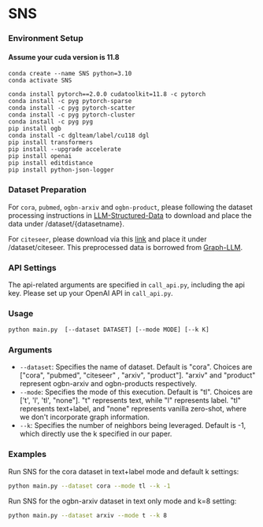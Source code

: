# SNS



### Environment Setup
#### Assume your cuda version is 11.8
```
conda create --name SNS python=3.10
conda activate SNS

conda install pytorch==2.0.0 cudatoolkit=11.8 -c pytorch
conda install -c pyg pytorch-sparse
conda install -c pyg pytorch-scatter
conda install -c pyg pytorch-cluster
conda install -c pyg pyg
pip install ogb
conda install -c dglteam/label/cu118 dgl
pip install transformers
pip install --upgrade accelerate
pip install openai
pip install editdistance
pip install python-json-logger
```

### Dataset Preparation
For `cora`, `pubmed`, `ogbn-arxiv` and `ogbn-product`, please following the dataset processing instructions in [LLM-Structured-Data](https://github.com/TRAIS-Lab/LLM-Structured-Data) to download and place the data under /dataset/{datasetname}.

For `citeseer`, please download via this [link](https://drive.google.com/file/d/16RanD_SHiKtdKP_u1G8ilblUhA9Zkn9J/view?usp=share_link) and place it under /dataset/citeseer. This preprocessed data is borrowed from [Graph-LLM](https://github.com/CurryTang/Graph-LLM).

### API Settings
The api-related arguments are specified in `call_api.py`, including the api key. Please set up your OpenAI API in `call_api.py`.

### Usage

```sh
python main.py  [--dataset DATASET] [--mode MODE] [--k K]
```

### Arguments

- `--dataset`: Specifies the name of dataset. Default is "cora". Choices are ["cora", "pubmed", "citeseer" , "arxiv", "product"]. "arxiv" and "product" represent ogbn-arxiv and ogbn-products respectively.
- `--mode`: Specifies the mode of this execution. Default is "tl". Choices are ['t', 'l', 'tl', "none"]. "t" represents text, while "l" represents label. "tl" represents text+label, and "none" represents vanilla zero-shot, where we don't incorporate graph information.
- `--k`: Specifies the number of neighbors being leveraged. Default is -1, which directly use the k specified in our paper.

### Examples

Run SNS for the cora dataset in text+label mode and default k settings:

```sh
python main.py --dataset cora --mode tl --k -1 
```

Run SNS for the ogbn-arxiv dataset in text only mode and k=8 setting:

```sh
python main.py --dataset arxiv --mode t --k 8 
```

